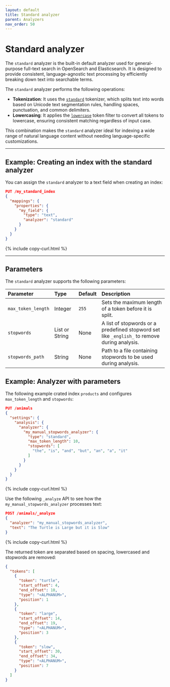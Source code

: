 ```yaml
---
layout: default
title: Standard analyzer
parent: Analyzers
nav_order: 50
---
```


# Standard analyzer

The `standard` analyzer is the built-in default analyzer used for general-purpose full-text search in OpenSearch and Elasticsearch. It is designed to provide consistent, language-agnostic text processing by efficiently breaking down text into searchable terms.

The `standard` analyzer performs the following operations:

- **Tokenization**: It uses the [`standard`]({{site.url}}{{site.baseurl}}/analyzers/tokenizers/standard/) tokenizer, which splits text into words based on Unicode text segmentation rules, handling spaces, punctuation, and common delimiters.
- **Lowercasing**: It applies the [`lowercase`]({{site.url}}{{site.baseurl}}/analyzers/token-filters/lowercase/) token filter to convert all tokens to lowercase, ensuring consistent matching regardless of input case.

This combination makes the `standard` analyzer ideal for indexing a wide range of natural language content without needing language-specific customizations.

---

## Example: Creating an index with the standard analyzer

You can assign the `standard` analyzer to a text field when creating an index:

```json
PUT /my_standard_index
{
  "mappings": {
    "properties": {
      "my_field": {
        "type": "text",
        "analyzer": "standard"
      }
    }
  }
}
```
{% include copy-curl.html %}

---

## Parameters

The `standard` analyzer supports the following parameters:

| Parameter | Type | Default | Description |
|:----------|:-----|:--------|:------------|
| `max_token_length` | Integer | `255` | Sets the maximum length of a token before it is split. |
| `stopwords` | List or String | None | A list of stopwords or a predefined stopword set like `_english_` to remove during analysis. |
| `stopwords_path` | String | None | Path to a file containing stopwords to be used during analysis. |

## Example: Analyzer with parameters

The following example crated index `products` and configures `max_token_length` and `stopwords`:

```json
PUT /animals
{
  "settings": {
    "analysis": {
      "analyzer": {
        "my_manual_stopwords_analyzer": {
          "type": "standard",
          "max_token_length": 10,
          "stopwords": [
            "the", "is", "and", "but", "an", "a", "it"
          ]
        }
      }
    }
  }
}
```
{% include copy-curl.html %}

Use the following `_analyze` API to see how the `my_manual_stopwords_analyzer` processes text:

```json
POST /animals/_analyze
{
  "analyzer": "my_manual_stopwords_analyzer",
  "text": "The Turtle is Large but it is Slow"
}
```
{% include copy-curl.html %}

The returned token are separated based on spacing, lowercased and stopwords are removed: 

```json
{
  "tokens": [
    {
      "token": "turtle",
      "start_offset": 4,
      "end_offset": 10,
      "type": "<ALPHANUM>",
      "position": 1
    },
    {
      "token": "large",
      "start_offset": 14,
      "end_offset": 19,
      "type": "<ALPHANUM>",
      "position": 3
    },
    {
      "token": "slow",
      "start_offset": 30,
      "end_offset": 34,
      "type": "<ALPHANUM>",
      "position": 7
    }
  ]
}
```
